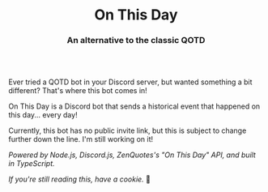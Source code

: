 <h1 align="center">On This Day</h1>

<h3 align="center">An alternative to the classic QOTD</h3>
<br>
<br>

Ever tried a QOTD bot in your Discord server, but wanted something a bit different? That's where this bot comes in!

On This Day is a Discord bot that sends a historical event that happened on this day... every day!

Currently, this bot has no public invite link, but this is subject to change further down the line. I'm still working on it!

*Powered by Node.js, Discord.js, ZenQuotes's "On This Day" API, and built in TypeScript.*

*If you're still reading this, have a cookie.* 🍪
